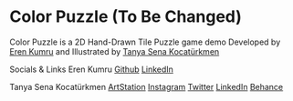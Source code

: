# Color Puzzle (To Be Changed)
Color Puzzle is a 2D Hand-Drawn Tile Puzzle game demo Developed by [Eren Kumru](https://github.com/ErenKumru) and Illustrated by [Tanya Sena Kocatürkmen](https://www.artstation.com/tanymandias)

Socials & Links
Eren Kumru
[Github](https://github.com/ErenKumru)
[LinkedIn](https://www.linkedin.com/in/erenkumru/)

Tanya Sena Kocatürkmen
[ArtStation](https://www.artstation.com/tanymandias)
[Instagram](https://www.instagram.com/tanymandias/)
[Twitter](https://twitter.com/tanymandias)
[LinkedIn](https://www.linkedin.com/in/tsenakocaturkmen/)
[Behance](https://www.behance.net/tanymandias)

